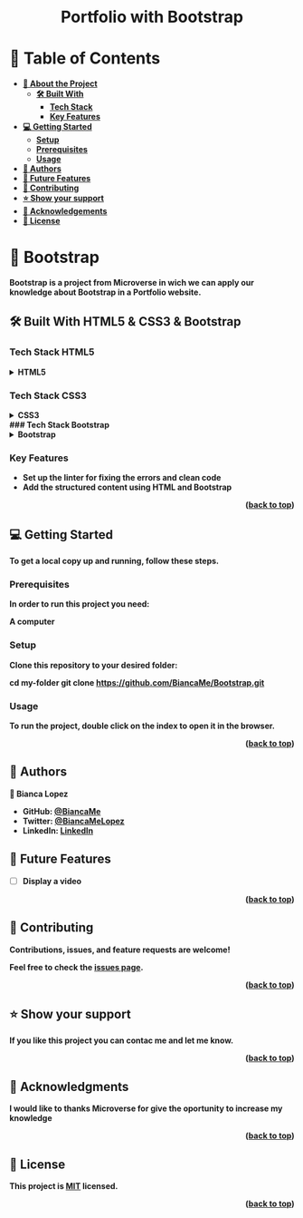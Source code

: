 <a name="readme-top"></a>

<div align="center">
  <br/>

  <h1><b>Portfolio with Bootstrap</h1>

</div>

<!-- TABLE OF CONTENTS -->

# 📗 Table of Contents

- [📖 About the Project](#about-project)
  - [🛠 Built With](#built-with)
    - [Tech Stack](#tech-stack)
    - [Key Features](#key-features)
- [💻 Getting Started](#getting-started)
  - [Setup](#setup)
  - [Prerequisites](#prerequisites)
  - [Usage](#usage)
- [👥 Authors](#authors)
- [🔭 Future Features](#future-features)
- [🤝 Contributing](#contributing)
- [⭐️ Show your support](#support)
- [🙏 Acknowledgements](#acknowledgements)
- [📝 License](#license)

<!-- PROJECT DESCRIPTION -->

# 📖 <a name="about-project">Bootstrap</a>

**Bootstrap** is a project from Microverse in wich we can apply our knowledge about Bootstrap in a Portfolio website.

## 🛠 Built With <a name="built-with">HTML5 & CSS3 & Bootstrap</a>

### Tech Stack <a name="tech-stack">HTML5</a>

<details>
  <summary>HTML5</summary>
  <ul>
    <li><a href="[https://expressjs.com](https://developer.mozilla.org/es/docs/Web/HTML)/">Web-HTML5 </a></li>
  </ul>
</details>

### Tech Stack <a name="tech-stack">CSS3</a>

<details>
  <summary>CSS3</summary>
  <ul>
    <li><a href="https://developer.mozilla.org/es/docs/Web/CSS">Info CSS3</a></li>
  </ul>
</details>
### Tech Stack <a name="tech-stack">Bootstrap</a>

<details>
  <summary>Bootstrap</summary>
  <ul>
    <li><a href="https://developer.mozilla.org/es/docs/Web/CSS">Info Bootstrap</a></li>
  </ul>
</details>

<!-- Features -->

### Key Features <a name="key-features"></a>

- **Set up the linter for fixing the errors and clean code**
- **Add the structured content using HTML and Bootstrap**

<p align="right">(<a href="#readme-top">back to top</a>)</p>

<!-- GETTING STARTED -->

## 💻 Getting Started <a name="getting-started"></a>

To get a local copy up and running, follow these steps.

### Prerequisites

In order to run this project you need:

A computer

### Setup

Clone this repository to your desired folder:

cd my-folder
git clone https://github.com/BiancaMe/Bootstrap.git

### Usage

To run the project, double click on the index to open it in the browser.

<p align="right">(<a href="#readme-top">back to top</a>)</p>

<!-- AUTHORS -->

## 👥 Authors <a name="authors"></a>

👤 **Bianca Lopez**

- GitHub: [@BiancaMe](https://github.com/BiancaMe)
- Twitter: [@BiancaMeLopez](https://twitter.com/BiancaMeLopez)
- LinkedIn: [LinkedIn](https://www.linkedin.com/in/bianca-lopez-55a4a3276/)

<!-- FUTURE FEATURES -->

## 🔭 Future Features <a name="future-features"></a>

- [ ] **Display a video**

<p align="right">(<a href="#readme-top">back to top</a>)</p>

<!-- CONTRIBUTING -->

## 🤝 Contributing <a name="contributing"></a>

Contributions, issues, and feature requests are welcome!

Feel free to check the [issues page](../../issues/).

<p align="right">(<a href="#readme-top">back to top</a>)</p>

<!-- SUPPORT -->

## ⭐️ Show your support <a name="support"></a>

If you like this project you can contac me and let me know.

<p align="right">(<a href="#readme-top">back to top</a>)</p>

<!-- ACKNOWLEDGEMENTS -->

## 🙏 Acknowledgments <a name="acknowledgements"></a>

I would like to thanks Microverse for give the oportunity to increase my knowledge

<p align="right">(<a href="#readme-top">back to top</a>)</p>

<!-- LICENSE -->

## 📝 License <a name="license"></a>

This project is [MIT](./LICENSE.md) licensed.

<p align="right">(<a href="#readme-top">back to top</a>)</p>
